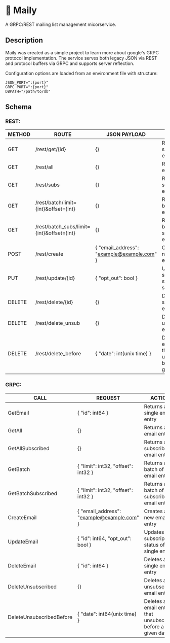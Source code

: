 # 📨 Maily

A GRPC/REST mailing list management micorservice.

## Description

Maily was created as a simple project to learn more about google's GRPC protocol implementation.
The service serves both legacy JSON via REST and protocol buffers via GRPC and supports server reflection.

Configuration options are loaded from an environment file with structure:

```
JSON_PORT=":{port}"
GRPC_PORT=":{port}"
DBPATH="/path/to/db"
```

## Schema 


### REST:

| METHOD | ROUTE                                              | JSON PAYLOAD                               | ACTION                                                                      |
| ------ | -------------------------------------------------- | ------------------------------------------ | --------------------------------------------------------------------------- |
| GET    | /rest/get/{id}                                     | {}                                         | Returns a single email entry                                                |
| GET    | /rest/all                                          | {}                                         | Returns all email entries                                                   |
| GET    | /rest/subs                                         | {}                                         | Returns all subscribed email entries                                        |
| GET    | /rest/batch/limit={int}&offset={int}               | {}                                         | Returns a batch of email entries                                            |
| GET    | /rest/batch_subs/limit={int}&offset={int}          | {}                                         | Returns a batch of subscribed email entries                                 |
| POST   | /rest/create                                       | { "email_address": "example@example.com" } | Creates a new email entry                                                   |
| PUT    | /rest/update/{id}                                  | { "opt_out": bool }                        | Updates the subscription status of a single entry                           |
| DELETE | /rest/delete/{id}                                  | {}                                         | Deletes a single email entry                                                |
| DELETE | /rest/delete_unsub                                 | {}                                         | Deletes all unsubscribed email entries                                      |
| DELETE | /rest/delete_before                                | { "date": int(unix time) }                 | Deletes all email entries that unsubscribed before a given date             |

### GRPC:

| CALL                          | REQUEST                                                       | ACTION                                                                      |
| ----------------------------- | ------------------------------------------------------------- | --------------------------------------------------------------------------- |
| GetEmail                      | { "id": int64 }                                               | Returns a single email entry                                                |
| GetAll                        | {}                                                            | Returns all email entries                                                   |
| GetAllSubscribed              | {}                                                            | Returns all subscribed email entries                                        |
| GetBatch                      | { "limit": int32, "offset": int32 }                           | Returns a batch of email entries                                            |
| GetBatchSubscribed            | { "limit": int32, "offset": int32 }                           | Returns a batch of subscribed email entries                                 |
| CreateEmail                   | { "email_address": "example@example.com" }                    | Creates a new email entry                                                   |
| UpdateEmail                   | { "id": int64, "opt_out": bool }                              | Updates the subscription status of a single entry                           |
| DeleteEmail                   | { "id": int64 }                                               | Deletes a single email entry                                                |
| DeleteUnsubscribed            | {}                                                            | Deletes all unsubscribed email entries                                      |
| DeleteUnsubscribedBefore      | { "date": int64(unix time) }                                  | Deletes all email entries that unsubscribed before a given date             |
